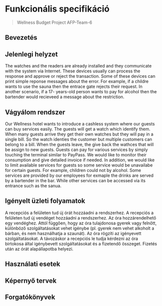 ﻿# Funkcionális specifikáció
>Wellness Budget Project
>AFP-Team-6

## Bevezetés



## Jelenlegi helyzet

The watches and the readers are already installed and they communicate with the system via Internet. These devices usually can process the response and approve or reject the transaction. Some of these devices can print simple reponse messages about the error. For example, if a childre wants to use the sauna then the entrace gate rejects their request. In another scenario, if a 17- years-old person wants to pay for alcohol then the bartender would recieveed a message about the restriction.

## Vágyálom rendszer

Our Wellness hotel wants to introduce a cashless system where our guests can buy services easily. The guests will get a watch which identify them. When many guests arrive they get their own watches but they will pay in a single bill. So the watch identies the customer but multiple customers can belong to a bill. When the guests leave, the give back the wathces that will be assign to new guests. Guests can pay for various services by simply touching the terminal similar to PayPass. We would like to monitor their consumption and give detailed invoice if needed. In addition, we would like to limit available services for guests so some service would be unavailabe for certain guests. For example, children could not by alcohol. Some services are provided by our employees for exmaple the drinks are served by a bartender in the bar. While other services can be accessed via its entrance such as the sanua.

## Igényelt üzleti folyamatok 

A recepciós a felületen tud új órát hozzáadni a rendszerhez. A recepciós a felületen tud új vendéget hozzáadni a rendszerhez. Az óra hozzárendelhető egy vendéghez. Attól függően, hogy az óra tulajdonosa gyerek vagy felnőtt, különböző szolgáltatásokat vehet igénybe (pl. gyerek nem vehet alkoholt a bárban, és nem használhatja a szaunát). Az óra rögzíti az igényevett szolgáltatásokat. A távozáskor a recepciós le tudja kérdezni az óra birtokosa által igénybevett szolgáltatásokat és a fizetendő összeget. Fizetés után az órát alapállapotba helyezi.

## Használati esetek

## Képernyő tervek

## Forgatókönyvek
